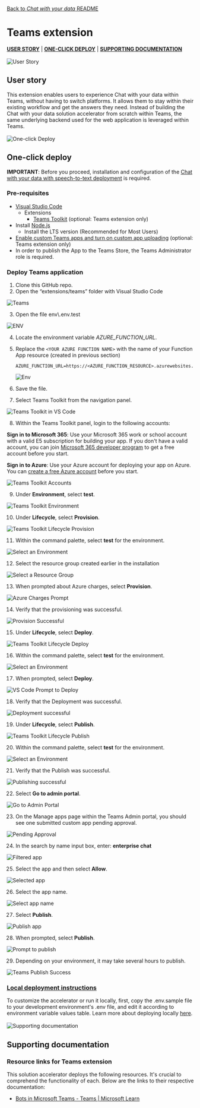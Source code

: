 [Back to *Chat with your data* README](../README.md)

# Teams extension
[**USER STORY**](#user-story) | [**ONE-CLICK DEPLOY**](#one-click-deploy) | [**SUPPORTING DOCUMENTATION**](#supporting-documentation)
\
\
![User Story](/media/userStory.png)
## User story
This extension enables users to experience Chat with your data within Teams, without having to switch platforms. It allows them to stay within their existing workflow and get the answers they need. Instead of building the Chat with your data solution accelerator from scratch within Teams, the same underlying backend used for the web application is leveraged within Teams.
\
\
![One-click Deploy](/media/oneClickDeploy.png)
## One-click deploy
**IMPORTANT**: Before you proceed, installation and configuration of the [Chat with your data with speech-to-text deployment](../README.md) is required.

### Pre-requisites 
- [Visual Studio Code](https://code.visualstudio.com/)
    - Extensions
        - [Teams Toolkit](https://marketplace.visualstudio.com/items?itemName=TeamsDevApp.ms-teams-vscode-extension) (optional: Teams extension only)
- Install [Node.js](https://nodejs.org/en)
  - Install the LTS version (Recommended for Most Users)
- [Enable custom Teams apps and turn on custom app uploading](https://learn.microsoft.com/en-us/microsoftteams/platform/concepts/build-and-test/prepare-your-o365-tenant#enable-custom-teams-apps-and-turn-on-custom-app-uploading) (optional: Teams extension only)
- In order to publish the App to the Teams Store, the Teams Administrator role is required. 

### Deploy Teams application
1. Clone this GitHub repo.
2. Open the “extensions/teams” folder with Visual Studio Code 

![Teams](/media/teams.png) 

3. Open the file env\\.env.test

![ENV](/media/teams-1.png) 

4. Locate the environment variable _AZURE_FUNCTION_URL_.
5. Replace the `<YOUR AZURE FUNCTION NAME>` with the name of your Function App resource (created in previous section)
    ```env
    AZURE_FUNCTION_URL=https://<AZURE_FUNCTION_RESOURCE>.azurewebsites.net/api/GetConversationResponse
    ```

    ![Env](/media/teams-deploy-env.png)
6. Save the file.
7. Select Teams Toolkit from the navigation panel. 

![Teams Toolkit in VS Code](/media/teams-2.png) 

8. Within the Teams Toolkit panel, login to the following accounts:

  **Sign in to Microsoft 365**: Use your Microsoft 365 work or school account with a valid E5 subscription for building your app. If you don't have a valid account, you can join [Microsoft 365 developer program](https://developer.microsoft.com/microsoft-365/dev-program) to get a free account before you start.
  
  **Sign in to Azure**: Use your Azure account for deploying your app on Azure. You can [create a free Azure account](https://azure.microsoft.com/free/) before you start.

![Teams Toolkit Accounts](/media/teams-3.png)

9. Under **Environment**, select **test**.

![Teams Toolkit Environment](/media/teams-4.png)

10. Under **Lifecycle**, select **Provision**.

![Teams Toolkit Lifecycle Provision](/media/teams-5.png)

11. Within the command palette, select **test** for the environment.

![Select an Environment](/media/teams-6.png) 

12. Select the resource group created earlier in the installation

![Select a Resource Group](/media/teams-7.png) 

13. When prompted about Azure charges, select **Provision**.

![Azure Charges Prompt](/media/teams-8.png)

14. Verify that the provisioning was successful.

![Provision Successful](/media/teams-9.png)

15. Under **Lifecycle**, select **Deploy**.

![Teams Toolkit Lifecycle Deploy](/media/teams-10.png) 

16. Within the command palette, select **test** for the environment.

![Select an Environment](/media/teams-6.png) 

17. When prompted, select **Deploy**.

![VS Code Prompt to Deploy](/media/teams-11.png) 

18. Verify that the Deployment was successful.

![Deployment successful](/media/teams-12.png)

19. Under **Lifecycle**, select **Publish**.

![Teams Toolkit Lifecycle Publish](/media/teams-13.png)

20. Within the command palette, select **test** for the environment.

![Select an Environment](/media/teams-6.png) 

21. Verify that the Publish was successful.

![Publishing successful](/media/teams-14.png) 

22. Select **Go to admin portal**.

![Go to Admin Portal](/media/teams-15.png) 

23. On the Manage apps page within the Teams Admin portal, you should see one submitted custom app pending approval.

![Pending Approval](/media/teams-16.png) 

24. In the search by name input box, enter: **enterprise chat**

![Filtered app](/media/teams-17.png) 

25. Select the app and then select **Allow**.

![Selected app](/media/teams-18.png) 

26. Select the app name.

![Select app name](/media/teams-19.png) 

27. Select **Publish**.

![Publish app](/media/teams-20.png)

28. When prompted, select **Publish**.

![Prompt to publish](/media/teams-21.png) 

29. Depending on your environment, it may take several hours to publish.

![Teams Publish Success](/media/teams-22.png) 


### [Local deployment instructions](./TEAMS_LOCAL_DEPLOYMENT.md)
To customize the accelerator or run it locally, first, copy the .env.sample file to your development environment's .env file, and edit it according to environment variable values table. Learn more about deploying locally [here](./TEAMS_LOCAL_DEPLOYMENT.md).
\
\
![Supporting documentation](/media/supportingDocuments.png)

## Supporting documentation
### Resource links for Teams extension
This solution accelerator deploys the following resources. It's crucial to comprehend the functionality of each. Below are the links to their respective documentation:
- [Bots in Microsoft Teams - Teams | Microsoft Learn](https://learn.microsoft.com/en-us/microsoftteams/platform/bots/what-are-bots)
